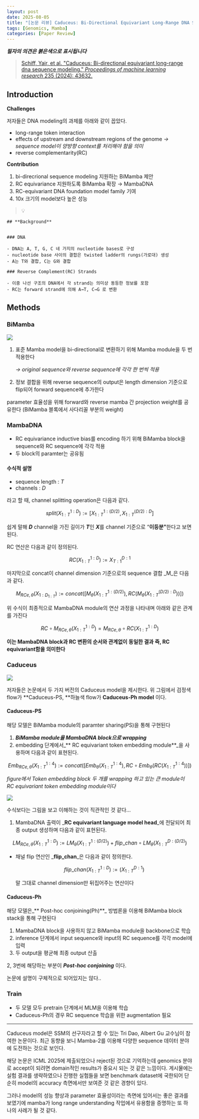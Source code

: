 ```yaml
---
layout: post
date: 2025-08-05
title: "[논문 리뷰] Caduceus: Bi-Directional Equivariant Long-Range DNA Sequence Modeling"
tags: [Genomics, Mamba]
categories: [Paper Review]
---
```


<span class="notion-red">_**필자의 의견은 붉은색으로 표시됩니다**_</span>


> [Schiff, Yair, et al. "Caduceus: Bi-directional equivariant long-range dna sequence modeling." ](https://pmc.ncbi.nlm.nih.gov/articles/PMC12189541/)[_Proceedings of machine learning research_](https://pmc.ncbi.nlm.nih.gov/articles/PMC12189541/)[ 235 (2024): 43632.](https://pmc.ncbi.nlm.nih.gov/articles/PMC12189541/)



## Introduction


**Challenges**


저자들은 DNA modeling의 과제를 아래와 같이 꼽았다.

- long-range token interaction
- effects of upstream and downstream regions of the genome 
_→ sequence model이 양방향 context를 처리해야 함을 의미_
- reverse complementarity(RC)

**Contribution**

1. bi-direcrional sequence modeling 지원하는 BiMamba 제안
1. RC equivariance 지원하도록 BiMamba 확장 → MambaDNA
1. RC-equivariant DNA foundation model family 기여
1. 10x 크기의 model보다 높은 성능

> 💡 


	## **Background**


	### DNA

	- DNA는 A, T, G, C 네 가지의 nucleotide bases로 구성
	- nucleotide base 사이의 결합은 twisted ladder의 rungs(가로대) 생성
	- A는 T와 결합, C는 G와 결합

	### Reverse Complement(RC) Strands

	- 이중 나선 구조의 DNA에서 각 strand는 의미상 동등한 정보를 포함
	- RC는 forward strand에 의해 A→T, C→G 로 변환


## Methods



### BiMamba


![](https://prod-files-secure.s3.us-west-2.amazonaws.com/542b861c-36a8-4051-84e5-8804b6728dba/2c247d59-7815-4980-99f0-8f0d21f445a7/image.png?X-Amz-Algorithm=AWS4-HMAC-SHA256&X-Amz-Content-Sha256=UNSIGNED-PAYLOAD&X-Amz-Credential=ASIAZI2LB466U27LC5QS%2F20250914%2Fus-west-2%2Fs3%2Faws4_request&X-Amz-Date=20250914T080121Z&X-Amz-Expires=3600&X-Amz-Security-Token=IQoJb3JpZ2luX2VjEN%2F%2F%2F%2F%2F%2F%2F%2F%2F%2F%2FwEaCXVzLXdlc3QtMiJHMEUCIFQ7jIrCsrR4HaF0Qll4fuLAuoA%2F2PL3UyM8NREJwstJAiEAnAI2Atn4nNI4WUWuc7DmRF6iGRzSWGKhJ%2F%2BVj1sYVyAq%2FwMIWBAAGgw2Mzc0MjMxODM4MDUiDHiM72gdnIuinmpEMCrcA3Dezjg2ow3wYo%2F1ZEDLJY5K%2BXYSmyyobiaf3rIw8KGOg6SLecj6cRshkZuDLIMQ5uD6pYdAq1xfG6j8ZKCKPiD4AAkhEq8nfOqTTKPKLLtjjHKVJBBr9CoX7rB0HaVk4ptEb7JfyRwpnfmakHaCJwMATJ74C6J4qcq54NkcHR%2FyfozsTQkDbPq5JaBnMiUGUQoPiZyKhKjwkRn43AomH%2FIJ3AFih7yW9OW4XRDBzZQIftz4vJDRLCQYJ4Ep8VbrgjZYQ06IxzcnHm4pyYWp0d69NrXclNlwf91w2L8oB%2FQ5mFuzD%2Fl5%2F5uOEwjU5EWNS2qJ%2FBZeDEqkwdM7aYFXzSMEu7Gao1IOnx%2FrfL%2Bbe66Egf3Yv1FKNVXiWoDg9XsfCEiGcS0FB613b0ICIJ1Z3ZtP6JC5E2vfFNw1grjppPjENP0AwJg04Ibb3pOHibiXTUchduFvyqQ29z6%2FBuk%2FrB6%2Fat%2B1gozutK%2F3w215VJbg3HkxdLyzvCZN6hGwfLAho6CpDtzkgEKuF7jNOrQYhwpmsJt9j%2BK8XYUh3A7o7uLzWxlhRyUP4aZBknTaPqrtVUlts46ZqmMl1AwviZsvyfeRLdG5tovHi3pac2TYJhGjIQjn8MKOspiOBFBpMJjQmcYGOqUBkEPXaVPXZfT6aFgX6s8pwYOQ536q0M%2FNYQH4onP38a6PmvIiMzZN%2FOsq1QTS9Vt%2FktCTXqkhE2ONgbpZFlKadD%2Bra0ec4f%2B4Hi%2FsCEfHXDfQS4OyElGbNxj1ywf3aE0AKPPRKptnKuaF05dJ89%2FnutOczTE3zaJ2TCF3jI5h7zcmgVsKJtjat%2B67HHt44Qb1ASd3TZEMqf3Zqf572p5u287Gn57z&X-Amz-Signature=0d2d782d954e424fe0136c9d22cd0fe87682c4e5071c863b365ab8614f687008&X-Amz-SignedHeaders=host&x-amz-checksum-mode=ENABLED&x-id=GetObject)

1. 표준 Mamba model을 bi-directional로 변환하기 위해 Mamba module을 두 번 적용한다

	_→ original sequence와 reverse sequence에 각각 한 번씩 적용_

1. 정보 결합을 위해 reverse sequence의 output은 length dimension 기준으로 flip되어 forward sequence에 추가한다

parameter 효율성을 위해 forward와 reverse mamba 간 projection weight를 공유한다 (BiMamba 블록에서 사다리꼴 부분의 weight)



### MambaDNA

- RC equivariance inductive bias를 encoding 하기 위해 BiMamba block을 sequence와 RC sequence에 각각 적용
- 두 block의 paramter는 공유됨


#### 수식적 설명

- sequence length : _T_
- channels : _D_

라고 할 때,  channel splitting operation은 다음과 같다.


$$
split(X^{1:D}_{1:T}):=[X^{1:(D/2)}_{1:T},X^{(D/2):D}_{1:T}]
$$


<span class="notion-red">쉽게 말해 </span><span class="notion-red">_**D**_</span><span class="notion-red"> channel을 가진 길이가 </span><span class="notion-red">_**T**_</span><span class="notion-red">인 </span><span class="notion-red">_**X**_</span><span class="notion-red">를 channel 기준으로 “</span><span class="notion-red">**이등분”**</span><span class="notion-red">한다고 보면 된다.</span>


RC 연산은 다음과 같이 정의된다.


$$
RC(X^{1:D}_{1:T}):=X^{D:1}_{T:1}
$$


마지막으로 concat이 channel dimension 기준으로의 sequence 결합 _M_은 다음과 같다.


$$
M_{RCe,\theta}(X_{1:D_{1:T}}):=concat([M_{\theta}(X^{1:(D/2)}_{1:T}),RC(M_{\theta}(X^{(D/2):D}_{1:T}))])
$$


위 수식이 최종적으로 MambaDNA module의 연산 과정을 나타내며 아래와 같은 관계를 가진다


$$
RC\circ M_{RCe,\theta}(X^{1:D}_{1:T}) = M_{RCe,\theta} \circ RC(X^{1:D}_{1:T})
$$


**이는 MambaDNA block과 RC 변환의 순서와 관계없이 동일한 결과 즉, RC equivariant함을 의미한다**



### Caduceus


![](https://prod-files-secure.s3.us-west-2.amazonaws.com/542b861c-36a8-4051-84e5-8804b6728dba/f94a60d7-8145-473b-aef9-7c68d3ec604a/image.png?X-Amz-Algorithm=AWS4-HMAC-SHA256&X-Amz-Content-Sha256=UNSIGNED-PAYLOAD&X-Amz-Credential=ASIAZI2LB466U27LC5QS%2F20250914%2Fus-west-2%2Fs3%2Faws4_request&X-Amz-Date=20250914T080121Z&X-Amz-Expires=3600&X-Amz-Security-Token=IQoJb3JpZ2luX2VjEN%2F%2F%2F%2F%2F%2F%2F%2F%2F%2F%2FwEaCXVzLXdlc3QtMiJHMEUCIFQ7jIrCsrR4HaF0Qll4fuLAuoA%2F2PL3UyM8NREJwstJAiEAnAI2Atn4nNI4WUWuc7DmRF6iGRzSWGKhJ%2F%2BVj1sYVyAq%2FwMIWBAAGgw2Mzc0MjMxODM4MDUiDHiM72gdnIuinmpEMCrcA3Dezjg2ow3wYo%2F1ZEDLJY5K%2BXYSmyyobiaf3rIw8KGOg6SLecj6cRshkZuDLIMQ5uD6pYdAq1xfG6j8ZKCKPiD4AAkhEq8nfOqTTKPKLLtjjHKVJBBr9CoX7rB0HaVk4ptEb7JfyRwpnfmakHaCJwMATJ74C6J4qcq54NkcHR%2FyfozsTQkDbPq5JaBnMiUGUQoPiZyKhKjwkRn43AomH%2FIJ3AFih7yW9OW4XRDBzZQIftz4vJDRLCQYJ4Ep8VbrgjZYQ06IxzcnHm4pyYWp0d69NrXclNlwf91w2L8oB%2FQ5mFuzD%2Fl5%2F5uOEwjU5EWNS2qJ%2FBZeDEqkwdM7aYFXzSMEu7Gao1IOnx%2FrfL%2Bbe66Egf3Yv1FKNVXiWoDg9XsfCEiGcS0FB613b0ICIJ1Z3ZtP6JC5E2vfFNw1grjppPjENP0AwJg04Ibb3pOHibiXTUchduFvyqQ29z6%2FBuk%2FrB6%2Fat%2B1gozutK%2F3w215VJbg3HkxdLyzvCZN6hGwfLAho6CpDtzkgEKuF7jNOrQYhwpmsJt9j%2BK8XYUh3A7o7uLzWxlhRyUP4aZBknTaPqrtVUlts46ZqmMl1AwviZsvyfeRLdG5tovHi3pac2TYJhGjIQjn8MKOspiOBFBpMJjQmcYGOqUBkEPXaVPXZfT6aFgX6s8pwYOQ536q0M%2FNYQH4onP38a6PmvIiMzZN%2FOsq1QTS9Vt%2FktCTXqkhE2ONgbpZFlKadD%2Bra0ec4f%2B4Hi%2FsCEfHXDfQS4OyElGbNxj1ywf3aE0AKPPRKptnKuaF05dJ89%2FnutOczTE3zaJ2TCF3jI5h7zcmgVsKJtjat%2B67HHt44Qb1ASd3TZEMqf3Zqf572p5u287Gn57z&X-Amz-Signature=5cdcc633004969dcfe521bbb361da7fc256c8e1ee5525b8fa8e2639e07c2c75e&X-Amz-SignedHeaders=host&x-amz-checksum-mode=ENABLED&x-id=GetObject)


저자들은 논문에서 두 가지 버전의 Caduceus model을 제시한다. 위 그림에서 검정색 flow가 **Caduceus-PS, **하늘색 flow가 **Caduceus-Ph model** 이다.



#### Caduceus-PS


해당 모델은 BiMamba module의 paramter sharing(PS)을 통해 구현된다

1. _**BiMamba module을 MambaDNA block으로 wrapping**_
1. embedding 단계에서_** RC equivariant token embedding module**_을 사용하며 다음과 같이 표현된다.

$$
Emb_{RCe,\theta}(X^{1:4}_{1:T}):=concat([Emb_{\theta}(X^{1:4}_{1:T}),RC \circ Emb_{\theta}(RC(X^{1:4}_{1:T}))])
$$


_figure에서 Token embedding block 두 개를 wrapping 하고 있는 큰 module이 RC equivariant token embedding module이다_


![](https://prod-files-secure.s3.us-west-2.amazonaws.com/542b861c-36a8-4051-84e5-8804b6728dba/b175e4da-71eb-4e91-8c23-a06dabe673c9/image.png?X-Amz-Algorithm=AWS4-HMAC-SHA256&X-Amz-Content-Sha256=UNSIGNED-PAYLOAD&X-Amz-Credential=ASIAZI2LB466U27LC5QS%2F20250914%2Fus-west-2%2Fs3%2Faws4_request&X-Amz-Date=20250914T080121Z&X-Amz-Expires=3600&X-Amz-Security-Token=IQoJb3JpZ2luX2VjEN%2F%2F%2F%2F%2F%2F%2F%2F%2F%2F%2FwEaCXVzLXdlc3QtMiJHMEUCIFQ7jIrCsrR4HaF0Qll4fuLAuoA%2F2PL3UyM8NREJwstJAiEAnAI2Atn4nNI4WUWuc7DmRF6iGRzSWGKhJ%2F%2BVj1sYVyAq%2FwMIWBAAGgw2Mzc0MjMxODM4MDUiDHiM72gdnIuinmpEMCrcA3Dezjg2ow3wYo%2F1ZEDLJY5K%2BXYSmyyobiaf3rIw8KGOg6SLecj6cRshkZuDLIMQ5uD6pYdAq1xfG6j8ZKCKPiD4AAkhEq8nfOqTTKPKLLtjjHKVJBBr9CoX7rB0HaVk4ptEb7JfyRwpnfmakHaCJwMATJ74C6J4qcq54NkcHR%2FyfozsTQkDbPq5JaBnMiUGUQoPiZyKhKjwkRn43AomH%2FIJ3AFih7yW9OW4XRDBzZQIftz4vJDRLCQYJ4Ep8VbrgjZYQ06IxzcnHm4pyYWp0d69NrXclNlwf91w2L8oB%2FQ5mFuzD%2Fl5%2F5uOEwjU5EWNS2qJ%2FBZeDEqkwdM7aYFXzSMEu7Gao1IOnx%2FrfL%2Bbe66Egf3Yv1FKNVXiWoDg9XsfCEiGcS0FB613b0ICIJ1Z3ZtP6JC5E2vfFNw1grjppPjENP0AwJg04Ibb3pOHibiXTUchduFvyqQ29z6%2FBuk%2FrB6%2Fat%2B1gozutK%2F3w215VJbg3HkxdLyzvCZN6hGwfLAho6CpDtzkgEKuF7jNOrQYhwpmsJt9j%2BK8XYUh3A7o7uLzWxlhRyUP4aZBknTaPqrtVUlts46ZqmMl1AwviZsvyfeRLdG5tovHi3pac2TYJhGjIQjn8MKOspiOBFBpMJjQmcYGOqUBkEPXaVPXZfT6aFgX6s8pwYOQ536q0M%2FNYQH4onP38a6PmvIiMzZN%2FOsq1QTS9Vt%2FktCTXqkhE2ONgbpZFlKadD%2Bra0ec4f%2B4Hi%2FsCEfHXDfQS4OyElGbNxj1ywf3aE0AKPPRKptnKuaF05dJ89%2FnutOczTE3zaJ2TCF3jI5h7zcmgVsKJtjat%2B67HHt44Qb1ASd3TZEMqf3Zqf572p5u287Gn57z&X-Amz-Signature=0675816b9c4d7ffdf3724a632a2e6e32997216b819a6639ad521fcf4e90d8136&X-Amz-SignedHeaders=host&x-amz-checksum-mode=ENABLED&x-id=GetObject)


<span class="notion-red">수식보다는 그림을 보고 이해하는 것이 직관적인 것 같다…</span>

1. MambaDNA 출력이 _**RC equivariant language model head**_에 전달되어 최종 output 생성하며 다음과 같이 표현된다.

$$
LM_{RCe,\theta}(X^{1:D}_{1:T}):= LM_{\theta}(X^{1:(D/2)}_{1:T})+flip\_chan\circ LM_{\theta}(X^{D:(D/2)}_{1:T})
$$

- 채널 flip 연산인 _**flip\_chan**_은 다음과 같이 정의한다.

	$$
	flip\_chan(X^{1:D}_{1:T}):=(X^{D:1}_{1:T})
	$$


	말 그대로 channel dimension만 뒤집어주는 연산이다



#### Caduceus-Ph


해당 모델은_** Post-hoc conjoining(Ph)**_ 방법론을 이용해 BiMamba block stack을 통해 구현된다

1. MambaDNA block을 사용하지 않고 BiMamba module을 backbone으로 학습
1. inference 단계에서 input sequence와 input의 RC sequence를 각각 model에 입력
1. 두 output을 평균해 최종 output 산출

2, 3번에 해당하는 부분이 _**Post-hoc conjoining**_ 이다.


<span class="notion-red">논문에 설명이 구체적으로 되어있지는 않다..</span>



### Train

- 두 모델 모두 pretrain 단계에서 MLM을 이용해 학습
- Caduceus-Ph의 경우 RC sequence 학습을 위한 augmentation 필요

---


<span class="notion-red">Caduceus model은 SSM의 선구자라고 할 수 있는 Tri Dao, Albert Gu 교수님이 참여한 논문이다. 최근 동향을 보니 Mamba-2를 이용해 다양한 sequence 데이터 분야에 도전하는 것으로 보인다.</span>


<span class="notion-red">해당 논문은 ICML 2025에 제출되었으나 reject된 것으로 기억하는데 genomics 분야로 accept이 되려면 domain적인 results가 중요시 되는 것 같은 느낌이다. 게시물에는 실험 결과를 생략하였으나 진행한 실험들을 보면 benchmark dataset에 국한되어 단순히 model의 accuracy 측면에서만 보여준 것 같은 경향이 있다.</span>


<span class="notion-red">그러나 model의 성능 향상과 parameter 효율성이라는 측면에 있어서는 좋은 결과를 보였기에 mamba가 long range understanding 작업에서 유용함을 증명하는 또 하나의 사례가 될 것 같다.</span>

